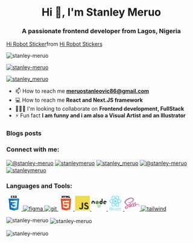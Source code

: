 <h1 align="center">Hi 👋, I'm Stanley Meruo</h1>
<h3 align="center">A passionate frontend developer from Lagos, Nigeria</h3>
<div class="tenor-gif-embed" data-postid="18871668" data-share-method="host" data-aspect-ratio="1" data-width="100%"><a href="https://tenor.com/view/hi-robot-gif-18871668">Hi Robot Sticker</a>from <a href="https://tenor.com/search/hi+robot-stickers">Hi Robot Stickers</a></div> <script type="text/javascript" async src="https://tenor.com/embed.js"></script>

<p align="left"> <img src="https://komarev.com/ghpvc/?username=stanley-meruo&label=Profile%20views&color=0e75b6&style=flat" alt="stanley-meruo" /> </p>

<p align="left"> <a href="https://github.com/ryo-ma/github-profile-trophy"><img src="https://github-profile-trophy.vercel.app/?username=stanley-meruo" alt="stanley-meruo" /></a> </p>

<p align="left"> <a href="https://twitter.com/stanley_meruo" target="blank"><img src="https://img.shields.io/twitter/follow/stanley_meruo?logo=twitter&style=for-the-badge" alt="stanley_meruo" /></a> </p>

- 📫 How to reach me **meruostanleovic86@gmail.com**
- 💻 How to reach me **React and Next.JS framework**
- 🧑‍🤝‍🧑 I'm looking to collaborate on **Frontend development, FullStack**
- ⚡ Fun fact **I am funny and i am also a Visual Artist and an Illustrator**
 
### Blogs posts
<!-- BLOG-POST-LIST:START -->
<!-- BLOG-POST-LIST:END -->

<h3 align="left">Connect with me:</h3>
<p align="left">
<a href="https://codepen.io/@stanley-meruo" target="blank"><img align="center" src="https://raw.githubusercontent.com/rahuldkjain/github-profile-readme-generator/master/src/images/icons/Social/codepen.svg" alt="@stanley-meruo" height="30" width="40" /></a>
<a href="https://dev.to/stanleymeruo" target="blank"><img align="center" src="https://raw.githubusercontent.com/rahuldkjain/github-profile-readme-generator/master/src/images/icons/Social/devto.svg" alt="stanleymeruo" height="30" width="40" /></a>
<a href="https://twitter.com/stanley_meruo" target="blank"><img align="center" src="https://raw.githubusercontent.com/rahuldkjain/github-profile-readme-generator/master/src/images/icons/Social/twitter.svg" alt="stanley_meruo" height="30" width="40" /></a>
<a href="https://linkedin.com/in/@stanley-meruo" target="blank"><img align="center" src="https://raw.githubusercontent.com/rahuldkjain/github-profile-readme-generator/master/src/images/icons/Social/linked-in-alt.svg" alt="@stanley-meruo" height="30" width="40" /></a>
<a href="https://www.behance.net/stanleymeruo" target="blank"><img align="center" src="https://raw.githubusercontent.com/rahuldkjain/github-profile-readme-generator/master/src/images/icons/Social/behance.svg" alt="stanleymeruo" height="30" width="40" /></a>
</p>

<h3 align="left">Languages and Tools:</h3>
<p align="left"> <a href="https://www.w3schools.com/css/" target="_blank" rel="noreferrer"> <img src="https://raw.githubusercontent.com/devicons/devicon/master/icons/css3/css3-original-wordmark.svg" alt="css3" width="40" height="40"/> </a> <a href="https://www.figma.com/" target="_blank" rel="noreferrer"> <img src="https://www.vectorlogo.zone/logos/figma/figma-icon.svg" alt="figma" width="40" height="40"/> </a> <a href="https://git-scm.com/" target="_blank" rel="noreferrer"> <img src="https://www.vectorlogo.zone/logos/git-scm/git-scm-icon.svg" alt="git" width="40" height="40"/> </a> <a href="https://www.w3.org/html/" target="_blank" rel="noreferrer"> <img src="https://raw.githubusercontent.com/devicons/devicon/master/icons/html5/html5-original-wordmark.svg" alt="html5" width="40" height="40"/> </a> <a href="https://developer.mozilla.org/en-US/docs/Web/JavaScript" target="_blank" rel="noreferrer"> <img src="https://raw.githubusercontent.com/devicons/devicon/master/icons/javascript/javascript-original.svg" alt="javascript" width="40" height="40"/> </a> <a href="https://nodejs.org" target="_blank" rel="noreferrer"> <img src="https://raw.githubusercontent.com/devicons/devicon/master/icons/nodejs/nodejs-original-wordmark.svg" alt="nodejs" width="40" height="40"/> </a> <a href="https://reactjs.org/" target="_blank" rel="noreferrer"> <img src="https://raw.githubusercontent.com/devicons/devicon/master/icons/react/react-original-wordmark.svg" alt="react" width="40" height="40"/> </a> <a href="https://sass-lang.com" target="_blank" rel="noreferrer"> <img src="https://raw.githubusercontent.com/devicons/devicon/master/icons/sass/sass-original.svg" alt="sass" width="40" height="40"/> </a> <a href="https://tailwindcss.com/" target="_blank" rel="noreferrer"> <img src="https://www.vectorlogo.zone/logos/tailwindcss/tailwindcss-icon.svg" alt="tailwind" width="40" height="40"/> </a> </p>

<p><img align="left" src="https://github-readme-stats.vercel.app/api/top-langs?username=stanley-meruo&show_icons=true&locale=en&layout=compact" alt="stanley-meruo" /></p>

<p>&nbsp;<img align="center" src="https://github-readme-stats.vercel.app/api?username=stanley-meruo&show_icons=true&locale=en" alt="stanley-meruo" /></p>

<p><img align="center" src="https://github-readme-streak-stats.herokuapp.com/?user=stanley-meruo&" alt="stanley-meruo" /></p>


<!---
stanley-meruo/stanley-meruo is a ✨ special ✨ repository because its `README.md` (this file) appears on your GitHub profile.
You can click the Preview link to take a look at your changes.
--->
